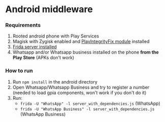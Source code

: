 # Android middleware

### Requirements

1. Rooted android phone with Play Services
2. Magisk with Zygisk enabled and [PlayIntegrityFix module](https://github.com/chiteroman/PlayIntegrityFix) installed
3. [Frida server installed](https://frida.re/docs/android/)
4. Whatsapp and/or Whatsapp business installed on the phone **from the Play Store** (APKs don't work)

### How to run

1. Run `npm install` in the android directory
2. Open Whatsapp/Whatsapp Business and try to register a number (needed to load gpia components, won't work if you don't do it)
3. Run:
    - `frida -U "WhatsApp" -l server_with_dependencies.js` (WhatsApp)
    - `frida -U "WhatsApp Business" -l server_with_dependencies.js` (WhatsApp Business)